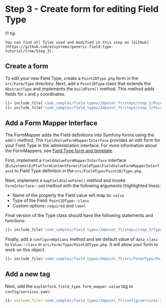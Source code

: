 # Step 3 - Create form for editing Field Type

!!! tip

    You can find all files used and modified in this step on [GitHub](https://github.com/ezsystems/generic-field-type-tutorial/tree/Step_3).

## Create a form

To edit your new Field Type, create a `Point2DType.php` form in the `src/Form/Type` directory.
Next, add a `Point2DType` class that extends the `AbstractType` and implements the `buildForm()` method.
This method adds fields for `x` and `y` coordinates.

```php
[[= include_file('code_samples/field_types/2dpoint_ft/steps/step_3/Point2DType.php', 0, 18) =]]
[[= include_file('code_samples/field_types/2dpoint_ft/steps/step_3/Point2DType.php', 24, 25) =]]
```

## Add a Form Mapper Interface

The FormMapper adds the Field definitions into Symfony forms using the `add()` method. 
The `FieldValueFormMapperInterface` provides an edit form for your Field Type in the administration interface.
For more information about the FormMappers, see [Field Type form and template](../../api/field_type_form_and_template.md).

First, implement a `FieldValueFormMapperInterface` interface (`EzSystems\EzPlatformContentForms\FieldType\FieldValueFormMapperInterface`) to Field Type definition in the `src/FieldType/Point2D/Type.php`.

Next, implement a `mapFieldValueForm()` method and invoke `FormInterface::add` method with the following arguments (highlighted lines):

- Name of the property the Field value will map to: `value`
- Type of the Field: `Point2DType::class`
- Custom options: `required` and `label`

Final version of the Type class should have the following statements and functions:

```php hl_lines="7 10 19 20 21 22 23 24 25 26"
[[= include_file('code_samples/field_types/2dpoint_ft/steps/step_3/Type.php') =]]
```

Finally, add a `configureOptions` method and set default value of `data_class` to `Value::class` in `src/Form/Type/Point2DType.php`.
It will allow your form to work on this object.

```php hl_lines="19 20 21 22 23 24"
[[= include_file('code_samples/field_types/2dpoint_ft/src/Form/Type/Point2DType.php') =]]
```

## Add a new tag

Next, add the `ezplatform.field_type.form_mapper.value` tag to `config/services.yaml`:

```yaml hl_lines="4"
[[= include_file('code_samples/field_types/2dpoint_ft/config/services.yaml', 33, 37) =]]
```
